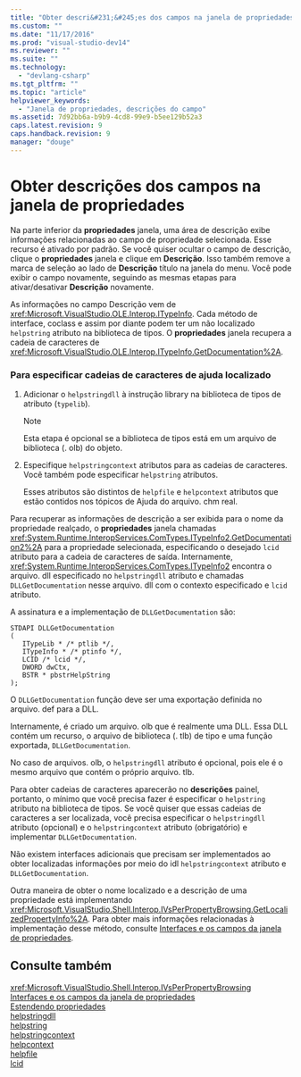 ```yaml
---
title: "Obter descri&#231;&#245;es dos campos na janela de propriedades | Microsoft Docs"
ms.custom: ""
ms.date: "11/17/2016"
ms.prod: "visual-studio-dev14"
ms.reviewer: ""
ms.suite: ""
ms.technology: 
  - "devlang-csharp"
ms.tgt_pltfrm: ""
ms.topic: "article"
helpviewer_keywords: 
  - "Janela de propriedades, descrições do campo"
ms.assetid: 7d92bb6a-b9b9-4cd8-99e9-b5ee129b52a3
caps.latest.revision: 9
caps.handback.revision: 9
manager: "douge"
---
```

# Obter descri&#231;&#245;es dos campos na janela de propriedades
Na parte inferior da **propriedades** janela, uma área de descrição exibe informações relacionadas ao campo de propriedade selecionada. Esse recurso é ativado por padrão. Se você quiser ocultar o campo de descrição, clique o **propriedades** janela e clique em **Descrição**. Isso também remove a marca de seleção ao lado de **Descrição** título na janela do menu. Você pode exibir o campo novamente, seguindo as mesmas etapas para ativar\/desativar **Descrição** novamente.  
  
 As informações no campo Descrição vem de <xref:Microsoft.VisualStudio.OLE.Interop.ITypeInfo>. Cada método de interface, coclass e assim por diante podem ter um não localizado `helpstring` atributo na biblioteca de tipos. O **propriedades** janela recupera a cadeia de caracteres de <xref:Microsoft.VisualStudio.OLE.Interop.ITypeInfo.GetDocumentation%2A>.  
  
### Para especificar cadeias de caracteres de ajuda localizado  
  
1.  Adicionar o `helpstringdll` à instrução library na biblioteca de tipos de atributo \(`typelib`\).  
  
    > [!NOTE]
    >  Esta etapa é opcional se a biblioteca de tipos está em um arquivo de biblioteca \(. olb\) do objeto.  
  
2.  Especifique `helpstringcontext` atributos para as cadeias de caracteres. Você também pode especificar `helpstring` atributos.  
  
     Esses atributos são distintos de `helpfile` e `helpcontext` atributos que estão contidos nos tópicos de Ajuda do arquivo. chm real.  
  
 Para recuperar as informações de descrição a ser exibida para o nome da propriedade realçado, o **propriedades** janela chamadas <xref:System.Runtime.InteropServices.ComTypes.ITypeInfo2.GetDocumentation2%2A> para a propriedade selecionada, especificando o desejado `lcid` atributo para a cadeia de caracteres de saída. Internamente, <xref:System.Runtime.InteropServices.ComTypes.ITypeInfo2> encontra o arquivo. dll especificado no `helpstringdll` atributo e chamadas `DLLGetDocumentation` nesse arquivo. dll com o contexto especificado e `lcid` atributo.  
  
 A assinatura e a implementação de `DLLGetDocumentation` são:  
  
```  
STDAPI DLLGetDocumentation  
(  
   ITypeLib * /* ptlib */,  
   ITypeInfo * /* ptinfo */,  
   LCID /* lcid */,  
   DWORD dwCtx,  
   BSTR * pbstrHelpString  
);  
```  
  
 O `DLLGetDocumentation` função deve ser uma exportação definida no arquivo. def para a DLL.  
  
 Internamente, é criado um arquivo. olb que é realmente uma DLL. Essa DLL contém um recurso, o arquivo de biblioteca \(. tlb\) de tipo e uma função exportada, `DLLGetDocumentation`.  
  
 No caso de arquivos. olb, o `helpstringdll` atributo é opcional, pois ele é o mesmo arquivo que contém o próprio arquivo. tlb.  
  
 Para obter cadeias de caracteres aparecerão no **descrições** painel, portanto, o mínimo que você precisa fazer é especificar o `helpstring` atributo na biblioteca de tipos. Se você quiser que essas cadeias de caracteres a ser localizada, você precisa especificar o `helpstringdll` atributo \(opcional\) e o `helpstringcontext` atributo \(obrigatório\) e implementar `DLLGetDocumentation`.  
  
 Não existem interfaces adicionais que precisam ser implementados ao obter localizadas informações por meio do idl `helpstringcontext` atributo e `DLLGetDocumentation`.  
  
 Outra maneira de obter o nome localizado e a descrição de uma propriedade está implementando <xref:Microsoft.VisualStudio.Shell.Interop.IVsPerPropertyBrowsing.GetLocalizedPropertyInfo%2A>. Para obter mais informações relacionadas à implementação desse método, consulte [Interfaces e os campos da janela de propriedades](../Topic/Properties%20Window%20Fields%20and%20Interfaces.md).  
  
## Consulte também  
 <xref:Microsoft.VisualStudio.Shell.Interop.IVsPerPropertyBrowsing>   
 [Interfaces e os campos da janela de propriedades](../Topic/Properties%20Window%20Fields%20and%20Interfaces.md)   
 [Estendendo propriedades](../Topic/Extending%20Properties.md)   
 [helpstringdll](../windows/helpstringdll.md)   
 [helpstring](../windows/helpstring.md)   
 [helpstringcontext](../windows/helpstringcontext.md)   
 [helpcontext](../windows/helpcontext.md)   
 [helpfile](../Topic/helpfile.md)   
 [lcid](../windows/lcid.md)
